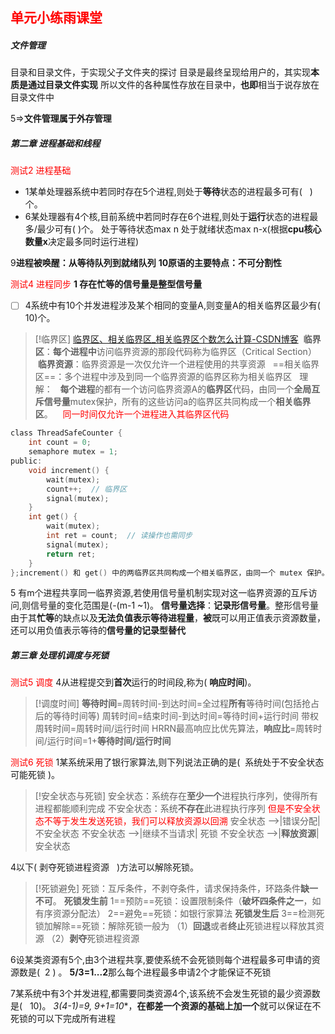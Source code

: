## <font color='red'>单元小练雨课堂</font>
##### 文件管理
目录和目录文件，于实现父子文件夹的探讨
	目录是最终呈现给用户的，其实现**本质是通过目录文件实现**
	所以文件的各种属性存放在目录中，**也即**相当于说存放在目录文件中

5=>**文件管理属于外存管理**

##### 第二章 进程基础和线程
 <font color='red'>测试2  进程基础</font>
- 1某单处理器系统中若同时存在5个进程,则处于**等待**状态的进程最多可有(   )个。
- 6某处理器有4个核,目前系统中若同时存在6个进程,则处于**运行**状态的进程最多/最少可有( )个。
	处于等待状态max  n
	处于就绪状态max  n-x(根据**cpu核心数量x**决定最多同时运行进程)

9**进程被唤醒：从等待队列到就绪队列**
**10原语的主要特点：不可分割性**

 <font color='red'>测试4 进程同步</font>
**1 存在忙等的信号量是整型信号量**
- [ ] 4系统中有10个并发进程涉及某个相同的变量A,则变量A的相关临界区最少有( 10)个。

>[!临界区]
>[临界区、相关临界区_相关临界区个数怎么计算-CSDN博客](https://blog.csdn.net/weixin_36340947/article/details/78179263?ops_request_misc=%257B%2522request%255Fid%2522%253A%2522461784e3e9f0709358b9f5a09b4594de%2522%252C%2522scm%2522%253A%252220140713.130102334..%2522%257D&request_id=461784e3e9f0709358b9f5a09b4594de&biz_id=0&utm_medium=distribute.pc_search_result.none-task-blog-2~all~sobaiduend~default-1-78179263-null-null.142^v102^pc_search_result_base5&utm_term=%E4%B8%B4%E7%95%8C%E5%8C%BA%E3%80%81%E7%9B%B8%E5%85%B3%E4%B8%B4%E7%95%8C%E5%8C%BA&spm=1018.2226.3001.4187)
 **临界区**：**每个进程中**访问临界资源的那段代码称为临界区（Critical Section）
 **临界资源**：临界资源是一次仅允许一个进程使用的共享资源
  ==相关临界区==：多个进程中涉及到同一个临界资源的临界区称为相关临界区
  理解：
  **每个进程**的都有一个访问临界资源A的**临界区**代码，由同一个**全局互斥信号量**mutex保护，所有的这些访问a的临界区共同构成一个**相关临界区**。
   <font color='red'>同一时间仅允许一个进程进入其临界区代码</font>
```c
class ThreadSafeCounter {
    int count = 0;
    semaphore mutex = 1;
public:
    void increment() {
        wait(mutex);
        count++;  // 临界区
        signal(mutex);
    }
    int get() {
        wait(mutex);
        int ret = count;  // 读操作也需同步
        signal(mutex);
        return ret;
    }
};increment() 和 get() 中的两临界区共同构成一个相关临界区，由同一个 mutex 保护。
```


5 有m个进程共享同一临界资源,若使用信号量机制实现对这一临界资源的互斥访问,则信号量的变化范围是(-(m-1 ~1)。
	**信号量选择**：**记录形信号量**。整形信号量由于其**忙等**的缺点以及**无法负值表示等待进程量**，**被**既可以用正值表示资源数量，还可以用负值表示等待的**信号量的记录型替代**


##### 第三章 处理机调度与死锁
<font color='red'>测试5 调度</font>
4从进程提交到**首次**运行的时间段,称为( **响应时间**)。
>[!调度时间]
**等待时间**=周转时间-到达时间=全过程**所有**等待时间(包括抢占后的等待时间等)
周转时间=结束时间-到达时间=等待时间+运行时间
带权周转时间=周转时间/运行时间
HRRN最高响应比优先算法，**响应比**=周转时间/运行时间=1+**等待时间/运行时间**

<font color='red'>测试6 死锁</font>
1某系统采用了银行家算法,则下列说法正确的是(  系统处于不安全状态可能死锁 )。

>[!安全状态与死锁]
>安全状态：系统存在**至少一个**进程执行序列，使得所有进程都能顺利完成
>不安全状态：系统**不存在**此进程执行序列
><font color='red'>但是不安全状态不等于发生发送死锁，我们可以释放资源以回溯</font>
>安全状态 -->|错误分配| 不安全状态
>不安全状态 -->|继续不当请求| 死锁
>     不安全状态 -->|**释放资源**| 安全状态

4以下( 剥夺死锁进程资源   )方法可以解除死锁。
>[!死锁避免]
>死锁：互斥条件，不剥夺条件，请求保持条件，环路条件**缺一不可**。
>**死锁发生前**
>1==预防==死锁：设置限制条件（**破坏四条件之一**，如有序资源分配法）
>2==避免==死锁：如银行家算法
>**死锁发生后**
>3==检测死锁加解除==死锁：解除死锁一般为
>（1）**回退**或者**终止**死锁进程以释放其资源
>（2）**剥夺**死锁进程资源

6设某类资源有5个,由3个进程共享,要使系统不会死锁则每个进程最多可申请的资源数是(  2 ) 。
	**5/3=1...2**那么每个进程最多申请2个才能保证不死锁

7某系统中有3个并发进程,都需要同类资源4个,该系统不会发生死锁的最少资源数是(   10)。
	**3*(4-1)=9,  9+1=10**，**在都差一个资源的基础上加一个**就可以保证在不死锁的可以下完成所有进程